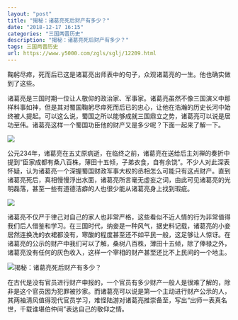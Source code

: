 ```yaml
---
layout: "post"
title: "揭秘：诸葛亮死后财产有多少？"
date: "2018-12-17 16:15"
categories: "三国两晋历史"
description: "揭秘：诸葛亮死后财产有多少？"
tags: 三国两晋历史
url: https://www.y5000.com/zgls/sglj/12209.html
---
```






鞠躬尽瘁，死而后已这是诸葛亮出师表中的句子，众观诸葛亮的一生。他也确实做到了这些。

诸葛亮是三国时期一位让人敬仰的政治家、军事家。诸葛亮虽然不像三国演义中那样料事如神，但是其对蜀国鞠躬尽瘁死而后已的忠心，让他在浩瀚的历史长河中始终被人提起。可以这么说，蜀国之所以能够成就三国鼎立之势，诸葛亮可以说是居功至伟。诸葛亮这样一个蜀国功臣他的财产又是多少呢？下面一起来了解一下。

![](https://img.y5000.com/uploads/allimg/170204/1342231I2-0.jpg)

公元234年，诸葛亮在五丈原病逝，在临终之前，诸葛亮在送给后主刘禅的奏折中提到“臣家成都有桑八百株，薄田十五倾，子弟衣食，自有余饶”。不少人对此深表怀疑，认为诸葛亮一个深握蜀国财政军事大权的丞相怎么可能只有这点财产。直到诸葛亮死后，真相慢慢浮出水面，诸葛亮所言毫无虚妄之词，由此可见诸葛亮的光明磊落，甚至一些有道德洁癖的人也很少能从诸葛亮身上找到瑕疵。

![](https://img.y5000.com/uploads/allimg/170204/1342236395-1.jpg)

诸葛亮不仅严于律己对自己的家人也非常严格，这些看似不近人情的行为非常值得我们后人借鉴和学习。在三国时代，纳妾是一种风气，据史料记载，诸葛亮的小妾居然连换洗的衣裙都没有，寒酸的程度甚至还不如平民一般，这足够让人惊讶。在诸葛亮的公示的财产中我们可以了解，桑树八百株，薄田十五倾，除了俸禄之外，诸葛亮没有任何的灰色收入，这样一个宰相的财产甚至还比不上民间的一个地主。

![揭秘：诸葛亮死后财产有多少？](/uploads/allimg/170204/6-1F204133J3537.JPG)

在古代是没有官员进行财产申报的，一个官员有多少财产一般人是很难了解的，除非是这个官员因为犯罪被抄家。而诸葛亮可以说是第一个主动进行财产公示的人，其两袖清风值得现代官员学习，难怪陆游对诸葛亮推崇备至，写出“出师一表真名世，千载谁堪伯仲间”表达自己的敬仰之情。
